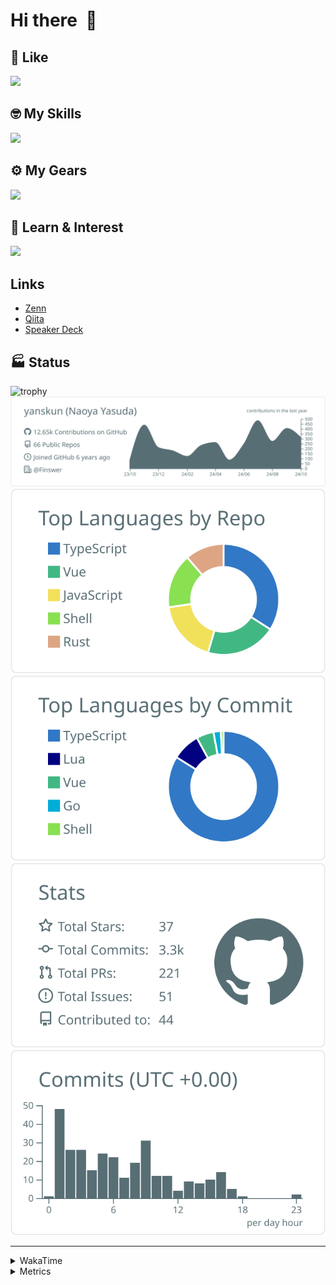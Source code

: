 # Hi there&nbsp; :wave:

## 💌 Like
<img src="https://go-skill-icons.vercel.app/api/icons?i=github" />

## 🤓 My Skills
<img src="https://go-skill-icons.vercel.app/api/icons?i=js,ts,vue,nuxtjs,react,nextjs,go,lua,git" />

## ⚙️ My Gears
<img src="https://go-skill-icons.vercel.app/api/icons?i=neovim,vscode,githubcopilot,alacritty,tmux" />

## 📖 Learn & Interest
<img src="https://go-skill-icons.vercel.app/api/icons?i=rust,deno,css,zig,playwright,githubactions,storybook,netlify,eslint" />

## Links
- [Zenn](https://zenn.dev/yanskun)
- [Qiita](https://qiita.com/yanskun)
- [Speaker Deck](https://speakerdeck.com/yanskun)

<!-- https://github.com/ryo-ma/github-profile-trophy -->

## 🏭 Status

<img src="https://github-profile-trophy.vercel.app/?username=yanskun&theme=onedark&row=1" alt="trophy">

<!-- https://github.com/vn7n24fzkq/github-profile-summary-cards -->
<picture>
  <source media="(prefers-color-scheme: dark)" srcset="https://raw.githubusercontent.com/yanskun/yanskun/master/profile-summary-card-output/nord_dark/0-profile-details.svg">
 <img src="https://raw.githubusercontent.com/yanskun/yanskun/master/profile-summary-card-output/default/0-profile-details.svg">
</picture>
<br>
<picture>
  <source media="(prefers-color-scheme: dark)" srcset="https://raw.githubusercontent.com/yanskun/yanskun/master/profile-summary-card-output/nord_dark/1-repos-per-language.svg">
 <img src="https://raw.githubusercontent.com/yanskun/yanskun/master/profile-summary-card-output/default/1-repos-per-language.svg">
</picture>
<picture>
  <source media="(prefers-color-scheme: dark)" srcset="https://raw.githubusercontent.com/yanskun/yanskun/master/profile-summary-card-output/nord_dark/2-most-commit-language.svg">
 <img src="https://raw.githubusercontent.com/yanskun/yanskun/master/profile-summary-card-output/default/2-most-commit-language.svg">
</picture>
<br>
<picture>
  <source media="(prefers-color-scheme: dark)" srcset="https://raw.githubusercontent.com/yanskun/yanskun/master/profile-summary-card-output/nord_dark/3-stats.svg">
 <img src="https://raw.githubusercontent.com/yanskun/yanskun/master/profile-summary-card-output/default/3-stats.svg">
</picture>
<picture>
  <source media="(prefers-color-scheme: dark)" srcset="https://raw.githubusercontent.com/yanskun/yanskun/master/profile-summary-card-output/nord_dark/4-productive-time.svg">
 <img src="https://raw.githubusercontent.com/yanskun/yanskun/master/profile-summary-card-output/default/4-productive-time.svg">
</picture>

---

<details>
  <summary>WakaTime</summary>
<!--START_SECTION:waka-->
![Code Time](http://img.shields.io/badge/Code%20Time-1%2C426%20hrs%2039%20mins-blue)

**🐱 My GitHub Data** 

> 📦 142.7 kB Used in GitHub's Storage 
 > 
> 🏆 2,632 Contributions in the Year 2024
 > 
> 💼 Opted to Hire
 > 
> 📜 121 Public Repositories 
 > 
> 🔑 4 Private Repositories 
 > 
**I'm an Early 🐤** 

```text
🌞 Morning                5484 commits        ███░░░░░░░░░░░░░░░░░░░░░░   13.90 % 
🌆 Daytime                21148 commits       █████████████░░░░░░░░░░░░   53.58 % 
🌃 Evening                9426 commits        ██████░░░░░░░░░░░░░░░░░░░   23.88 % 
🌙 Night                  3409 commits        ██░░░░░░░░░░░░░░░░░░░░░░░   08.64 % 
```
📅 **I'm Most Productive on Tuesday** 

```text
Monday                   5462 commits        ███░░░░░░░░░░░░░░░░░░░░░░   13.84 % 
Tuesday                  8370 commits        █████░░░░░░░░░░░░░░░░░░░░   21.21 % 
Wednesday                7340 commits        █████░░░░░░░░░░░░░░░░░░░░   18.60 % 
Thursday                 7580 commits        █████░░░░░░░░░░░░░░░░░░░░   19.21 % 
Friday                   5870 commits        ████░░░░░░░░░░░░░░░░░░░░░   14.87 % 
Saturday                 2047 commits        █░░░░░░░░░░░░░░░░░░░░░░░░   05.19 % 
Sunday                   2798 commits        ██░░░░░░░░░░░░░░░░░░░░░░░   07.09 % 
```


📊 **This Week I Spent My Time On** 

```text
🕑︎ Time Zone: Asia/Tokyo

💬 Programming Languages: 
TypeScript               23 hrs              ██████████████████████░░░   87.40 % 
JSON                     31 mins             █░░░░░░░░░░░░░░░░░░░░░░░░   02.02 % 
Lua                      30 mins             ░░░░░░░░░░░░░░░░░░░░░░░░░   01.95 % 
Other                    25 mins             ░░░░░░░░░░░░░░░░░░░░░░░░░   01.60 % 
Go                       24 mins             ░░░░░░░░░░░░░░░░░░░░░░░░░   01.57 % 

🔥 Editors: 
Neovim                   26 hrs 14 mins      █████████████████████████   99.72 % 
VS Code                  4 mins              ░░░░░░░░░░░░░░░░░░░░░░░░░   00.28 % 

💻 Operating System: 
Mac                      26 hrs 19 mins      █████████████████████████   100.00 % 
```


 Last Updated on 25/10/2024 06:14:00 UTC
<!--END_SECTION:waka-->
</details>

<details>
  <summary>Metrics</summary>
  <img src="https://github.com/yanskun/yanskun/blob/main/github-metrics.svg" alt="Metrics">
</details>
